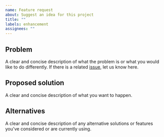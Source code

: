 ```yaml
---
name: Feature request
about: Suggest an idea for this project
title: ""
labels: enhancement
assignees: ""
---
```


## Problem

A clear and concise description of what the problem is or what you would like to
do differently. If there is a related
[issue](https://github.com/lasttalon/matter-plasma/issues), let us know here.

## Proposed solution

A clear and concise description of what you want to happen.

## Alternatives

A clear and concise description of any alternative solutions or features
you've considered or are currently using.

